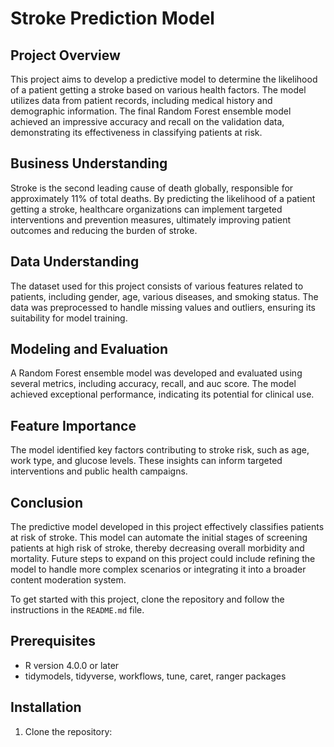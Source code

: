 # Stroke Prediction Model

## Project Overview

This project aims to develop a predictive model to determine the likelihood of a patient getting a stroke based on various health factors. The model utilizes data from patient records, including medical history and demographic information. The final Random Forest ensemble model achieved an impressive accuracy and recall on the validation data, demonstrating its effectiveness in classifying patients at risk.

## Business Understanding

Stroke is the second leading cause of death globally, responsible for approximately  11% of total deaths. By predicting the likelihood of a patient getting a stroke, healthcare organizations can implement targeted interventions and prevention measures, ultimately improving patient outcomes and reducing the burden of stroke.

## Data Understanding

The dataset used for this project consists of various features related to patients, including gender, age, various diseases, and smoking status. The data was preprocessed to handle missing values and outliers, ensuring its suitability for model training.

## Modeling and Evaluation

A Random Forest ensemble model was developed and evaluated using several metrics, including accuracy, recall, and auc score. The model achieved exceptional performance, indicating its potential for clinical use.

## Feature Importance

The model identified key factors contributing to stroke risk, such as age, work type, and glucose levels. These insights can inform targeted interventions and public health campaigns.

## Conclusion

The predictive model developed in this project effectively classifies patients at risk of stroke. This model can automate the initial stages of screening patients at high risk of stroke, thereby decreasing overall morbidity and mortality. Future steps to expand on this project could include refining the model to handle more complex scenarios or integrating it into a broader content moderation system.

To get started with this project, clone the repository and follow the instructions in the `README.md` file.

## Prerequisites

- R version  4.0.0 or later
- tidymodels, tidyverse, workflows, tune, caret, ranger packages

## Installation

1. Clone the repository:

